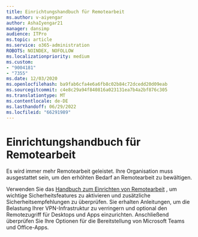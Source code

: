 ```yaml
---
title: Einrichtungshandbuch für Remotearbeit
ms.author: v-aiyengar
author: AshaIyengar21
manager: dansimp
audience: ITPro
ms.topic: article
ms.service: o365-administration
ROBOTS: NOINDEX, NOFOLLOW
ms.localizationpriority: medium
ms.custom:
- "9004181"
- "7355"
ms.date: 12/03/2020
ms.openlocfilehash: ba9fab6cfa4e6a6fb8c02b84c72dcedd20d09eab
ms.sourcegitcommit: c4e8c29a94f840816a023131ea7b4a2bf876c305
ms.translationtype: MT
ms.contentlocale: de-DE
ms.lasthandoff: 06/29/2022
ms.locfileid: "66291989"
---
```

# <a name="remote-work-setup-guide"></a>Einrichtungshandbuch für Remotearbeit

Es wird immer mehr Remotearbeit geleistet. Ihre Organisation muss ausgestattet sein, um den erhöhten Bedarf an Remotearbeit zu bewältigen.

Verwenden Sie das [Handbuch zum Einrichten von Remotearbeit](https://go.microsoft.com/fwlink/?linkid=2142062) , um wichtige Sicherheitsfeatures zu aktivieren und zusätzliche Sicherheitsempfehlungen zu überprüfen. Sie erhalten Anleitungen, um die Belastung Ihrer VPN-Infrastruktur zu verringern und optional den Remotezugriff für Desktops und Apps einzurichten. Anschließend überprüfen Sie Ihre Optionen für die Bereitstellung von Microsoft Teams und Office-Apps.
